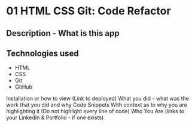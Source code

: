 # 01 HTML CSS Git: Code Refactor
## Description - What is this app
## Technologies used
- HTML
- CSS
- Git
- GitHub

Installation or how to view (Link to deployed)
What you did - what was the work that you did and why
Code Snippets With context as to why you are highlighting it (Do not highlight every line of code)
Who You Are (links to your LinkedIn & Portfolio - if one exists)